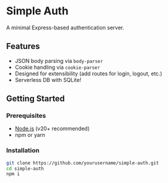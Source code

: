 # Simple Auth

A minimal Express-based authentication server.

## Features

- JSON body parsing via `body-parser`
- Cookie handling via `cookie-parser`
- Designed for extensibility (add routes for login, logout, etc.)
- Serverless DB with SQLite!

## Getting Started

### Prerequisites

- [Node.js](https://nodejs.org/) (v20+ recommended)
- npm or yarn

### Installation

```bash
git clone https://github.com/yourusername/simple-auth.git
cd simple-auth
npm i